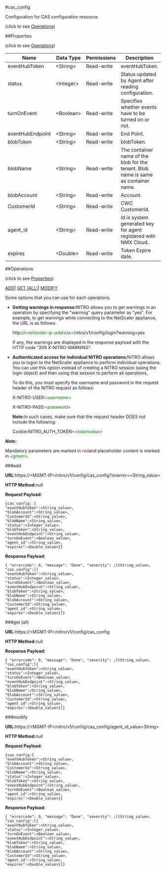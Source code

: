 #cas_config



Configuration for CAS configuration resource.

<span>(click to see [Operations](#operations))</span>



##Properties 

<span>(click to see [Operations](#operations))</span>





<table><thead><tr><th>Name</th><th>Data Type</th><th>Permissions</th><th>Description</th></tr></thead><tbody><tr><td>eventHubToken</td><td>&lt;String></td><td>Read-write</td><td>eventHubToken.</td></tr><tr><td>status</td><td>&lt;Integer></td><td>Read-write</td><td>Status updated by Agent after reading configuration.</td></tr><tr><td>turnOnEvent</td><td>&lt;Boolean></td><td>Read-write</td><td>Specifies whether events have to be turned on or not.</td></tr><tr><td>eventHubEndpoint</td><td>&lt;String></td><td>Read-write</td><td>End Point.</td></tr><tr><td>blobToken</td><td>&lt;String></td><td>Read-write</td><td>blobToken.</td></tr><tr><td>blobName</td><td>&lt;String></td><td>Read-write</td><td>The container name of the blob for the tenant. Blob name is same as container name.</td></tr><tr><td>blobAccount</td><td>&lt;String></td><td>Read-write</td><td>Account.</td></tr><tr><td>CustomerId</td><td>&lt;String></td><td>Read-write</td><td>CWC CustomerId.</td></tr><tr><td>agent_id</td><td>&lt;String></td><td>Read-write</td><td>Id is system generated key for agent registered with NMX Cloud..</td></tr><tr><td>expires</td><td>&lt;Double></td><td>Read-write</td><td>Token Expire date.</td></tr></tbody></table>

##Operations 

<span>(click to see [Properties](#properties))</span>





[ADD](#all)| [GET (ALL)](#get-all)| [MODIFY](#m)





Some options that you can use for each operations:

<ul><li><p><b>Getting warnings in response:</b>NITRO allows you to get warnings in an operation by specifying the "warning" query parameter as "yes". For example, to get warnings while connecting to the NetScaler appliance, the URL is as follows:</p><p>http://<span style="color:green;font-style:italic;">&lt;netscaler-ip-address&gt;</span>/nitro/v1/config/login?warning=yes</p><p>If any, the warnings are displayed in the response payload with the HTTP code "209 X-NITRO-WARNING".</p></li><li><p><b>Authenticated access for individual NITRO operations:</b>NITRO allows you to logon to the NetScaler appliance to perform individual operations. You can use this option instead of creating a NITRO session (using the login object) and then using that session to perform all operations,</p><p>To do this, you must specify the username and password in the request header of the NITRO request as follows:</p><p>X-NITRO-USER:<span style="color:green;font-style:italic;">&lt;username&gt;</span></p><p>X-NITRO-PASS:<span style="color:green;font-style:italic;">&lt;password&gt;</span></p><p><b>Note:</b>In such cases, make sure that the request header DOES not include the following:</p><p>Cookie:NITRO_AUTH_TOKEN=<span style="color:green;font-style:italic;">&lt;tokenvalue&gt;</span></p></li></ul>







***Note:*** 

Mandatory parameters are marked in <span style="color:#FF0000;">red</span>and placeholder content is marked in <span style="color:green;font-style:italic">&lt;green&gt;</span>.



###add







<b>URL:</b>https://&lt;MGMT-IP&gt;/nitro/v1/config/cas_config?onerror=&lt;String_value&gt;

<b>HTTP Method:</b>null

<b>Request Payload: </b>
```
{cas_config: {
"eventHubToken":<String_value>,
"blobAccount":<String_value>,
"CustomerId":<String_value>,
"blobName":<String_value>,
"status":<Integer_value>,
"blobToken":<String_value>,
"eventHubEndpoint":<String_value>,
"turnOnEvent":<Boolean_value>,
"agent_id":<String_value>,
"expires":<Double_value>}}
```

<b>Response Payload: </b>
```
{ "errorcode": 0, "message": "Done", "severity": ;ltString_value>, "cas_config":[{
"eventHubToken":<String_value>,
"status":<Integer_value>,
"turnOnEvent":<Boolean_value>,
"eventHubEndpoint":<String_value>,
"blobToken":<String_value>,
"blobName":<String_value>,
"blobAccount":<String_value>,
"CustomerId":<String_value>,
"agent_id":<String_value>,
"expires":<Double_value>}]}
```







###get (all)







<b>URL:</b>https://&lt;MGMT-IP&gt;/nitro/v1/config/cas_config

<b>HTTP Method:</b>null

<b>Response Payload: </b>
```
{ "errorcode": 0, "message": "Done", "severity": ;ltString_value>, "cas_config":[{
"eventHubToken":<String_value>,
"status":<Integer_value>,
"turnOnEvent":<Boolean_value>,
"eventHubEndpoint":<String_value>,
"blobToken":<String_value>,
"blobName":<String_value>,
"blobAccount":<String_value>,
"CustomerId":<String_value>,
"agent_id":<String_value>,
"expires":<Double_value>}]}
```







###modify







<b>URL:</b>https://&lt;MGMT-IP&gt;/nitro/v1/config/cas_config/agent_id_value&lt;String&gt;

<b>HTTP Method:</b>null

<b>Request Payload: </b>
```
{cas_config:{
"eventHubToken":<String_value>,
"blobAccount":<String_value>,
"CustomerId":<String_value>,
"blobName":<String_value>,
"status":<Integer_value>,
"blobToken":<String_value>,
"eventHubEndpoint":<String_value>,
"turnOnEvent":<Boolean_value>,
"agent_id":<String_value>,
"expires":<Double_value>}}
```

<b>Response Payload: </b>
```
{ "errorcode": 0, "message": "Done", "severity": ;ltString_value>, "cas_config":[{
"eventHubToken":<String_value>,
"status":<Integer_value>,
"turnOnEvent":<Boolean_value>,
"eventHubEndpoint":<String_value>,
"blobToken":<String_value>,
"blobName":<String_value>,
"blobAccount":<String_value>,
"CustomerId":<String_value>,
"agent_id":<String_value>,
"expires":<Double_value>}]}
```







